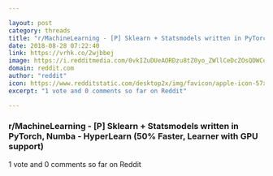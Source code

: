 ```yaml
---

layout: post
category: threads
title: "r/MachineLearning - [P] Sklearn + Statsmodels written in PyTorch, Numba - HyperLearn (50% Faster, Learner with GPU support)"
date: 2018-08-28 07:22:40
link: https://vrhk.co/2wjbbej
image: https://i.redditmedia.com/0vkIZuDUeAORDzu8tZ0yo_ZWllCeDcZOsQDWCuIdR6s.jpg?s=12a089e071fecf7368da085bba2e2e32
domain: reddit.com
author: "reddit"
icon: https://www.redditstatic.com/desktop2x/img/favicon/apple-icon-57x57.png
excerpt: "1 vote and 0 comments so far on Reddit"

---
```


### r/MachineLearning - [P] Sklearn + Statsmodels written in PyTorch, Numba - HyperLearn (50% Faster, Learner with GPU support)

1 vote and 0 comments so far on Reddit